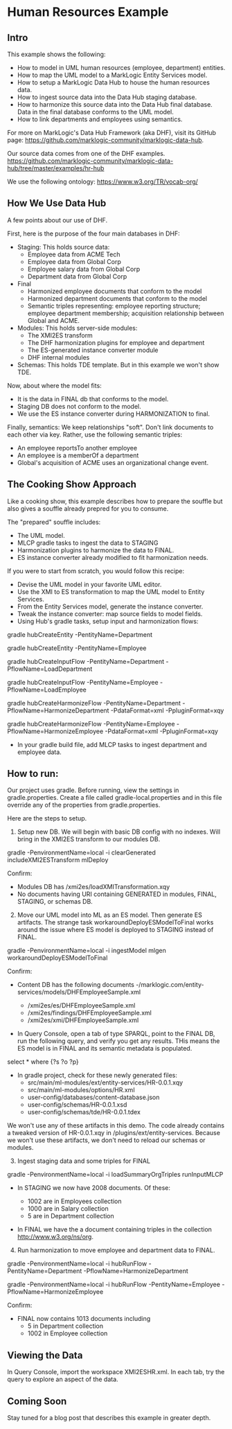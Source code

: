 # Human Resources Example

## Intro

This example shows the following:
- How to model in UML human resources (employee, department) entities. 
- How to map the UML model to a MarkLogic Entity Services model.
- How to setup a MarkLogic Data Hub to house the human resources data. 
- How to ingest source data into the Data Hub staging database. 
- How to harmonize this source data into the Data Hub final database. Data in the final database conforms to the UML model. 
- How to link departments and employees using semantics.

For more on MarkLogic's Data Hub Framework (aka DHF), visit its GitHub page: <https://github.com/marklogic-community/marklogic-data-hub>.

Our source data comes from one of the DHF examples. <https://github.com/marklogic-community/marklogic-data-hub/tree/master/examples/hr-hub>

We use the following ontology: <https://www.w3.org/TR/vocab-org/>

## How We Use Data Hub

A few points about our use of DHF.

First, here is the purpose of the four main databases in DHF:
- Staging: This holds source data:
  - Employee data from ACME Tech
  - Employee data from Global Corp
  - Employee salary data from Global Corp
  - Department data from Global Corp
- Final
  - Harmonized employee documents that conform to the model
  - Harmonized department documents that conform to the model
  - Semantic triples representing: employee reporting structure; employee department membership; acquisition relationship between Global and ACME.
- Modules: This holds server-side modules:
  - The XMI2ES transform
  - The DHF harmonization plugins for employee and department
  - The ES-generated instance converter module
  - DHF internal modules
- Schemas: This holds TDE template. But in this example we won't show TDE. 

Now, about where the model fits:
- It is the data in FINAL db that conforms to the model.
- Staging DB does not conform to the model.
- We use the ES instance converter during HARMONIZATION to final. 

Finally, semantics: We keep relationships "soft". Don't link documents to each other via key. Rather, use the following semantic triples:

- An employee reportsTo another employee
- An employee is a memberOf a department
- Global's acquisition of ACME uses an organizational change event.

## The Cooking Show Approach

Like a cooking show, this example describes how to prepare the souffle but also gives a souffle already prepred for you to consume. 

The "prepared" souffle includes:
- The UML model.
- MLCP gradle tasks to ingest the data to STAGING
- Harmonization plugins to harmonize the data to FINAL.
- ES instance converter already modified to fit harmonization needs.

If you were to start from scratch, you would follow this recipe:
- Devise the UML model in your favorite UML editor.
- Use the XMI to ES transformation to map the UML model to Entity Services. 
- From the Entity Services model, generate the instance converter.
- Tweak the instance converter: map source fields to model fields.
- Using Hub's gradle tasks, setup input and harmonization flows:

gradle hubCreateEntity -PentityName=Department

gradle hubCreateEntity -PentityName=Employee

gradle hubCreateInputFlow -PentityName=Department -PflowName=LoadDepartment 

gradle hubCreateInputFlow -PentityName=Employee -PflowName=LoadEmployee

gradle hubCreateHarmonizeFlow -PentityName=Department -PflowName=HarmonizeDepartment -PdataFormat=xml -PpluginFormat=xqy

gradle hubCreateHarmonizeFlow -PentityName=Employee -PflowName=HarmonizeEmployee -PdataFormat=xml -PpluginFormat=xqy

- In your gradle build file, add MLCP tasks to ingest department and employee data. 


## How to run:

Our project uses gradle. Before running, view the settings in gradle.properties. Create a file called gradle-local.properties and in this file override any of the properties from gradle.properties.

Here are the steps to setup.

1. Setup new DB. We will begin with basic DB config with no indexes. Will bring in the XMI2ES transform to our modules DB.

gradle -PenvironmentName=local -i clearGenerated includeXMI2ESTransform mlDeploy

Confirm:
- Modules DB has /xmi2es/loadXMITransformation.xqy
- No documents having URI containing GENERATED in modules, FINAL, STAGING, or schemas DB.

2. Move our UML model into ML as an ES model. Then generate ES artifacts. The strange task workaroundDeployESModelToFinal works around the issue where ES model is deployed to STAGING instead of FINAL.

gradle -PenvironmentName=local -i ingestModel mlgen  workaroundDeployESModelToFinal

Confirm:
- Content DB has the following documents
  -/marklogic.com/entity-services/models/DHFEmployeeSample.xml
  - /xmi2es/es/DHFEmployeeSample.xml
  - /xmi2es/findings/DHFEmployeeSample.xml
  - /xmi2es/xmi/DHFEmployeeSample.xml

- In Query Console, open a tab of type SPARQL, point to the FINAL DB, run the following query, and verify you get any results. THis means the ES model is in FINAL and its semantic metadata is populated.

select * where {?s ?o ?p}

- In gradle project, check for these newly generated files:
  - src/main/ml-modules/ext/entity-services/HR-0.0.1.xqy
  - src/main/ml-modules/options/HR.xml
  - user-config/databases/content-database.json
  - user-config/schemas/HR-0.0.1.xsd
  - user-config/schemas/tde/HR-0.0.1.tdex

We won't use any of these artifacts in this demo. The code already contains a tweaked version of HR-0.0.1.xqy in /plugins/ext/entity-services. Because we won't use these artifacts, we don't need to reload our schemas or modules.

3. Ingest staging data and some triples for FINAL	

gradle -PenvironmentName=local -i loadSummaryOrgTriples runInputMLCP

- In STAGING we now have 2008 documents. Of these:
  - 1002 are in Employees collection
  - 1000 are in Salary collection
  - 5 are in Department collection

- In FINAL we have the a document containing triples in the collection http://www.w3.org/ns/org.

4. Run harmonization to move employee and department data to FINAL.

gradle -PenvironmentName=local -i hubRunFlow -PentityName=Department -PflowName=HarmonizeDepartment

gradle -PenvironmentName=local -i hubRunFlow -PentityName=Employee -PflowName=HarmonizeEmployee

Confirm:
- FINAL now contains 1013 documents including
  - 5 in Department collection
  - 1002 in Employee collection

## Viewing the Data
In Query Console, import the workspace XMI2ESHR.xml. In each tab, try the query to explore an aspect of the data.

## Coming Soon
Stay tuned for a blog post that describes this example in greater depth.
